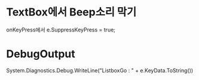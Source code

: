 ﻿
# TextBox에서 Beep소리 막기

onKeyPress에서 
e.SuppressKeyPress = true;

# DebugOutput

System.Diagnostics.Debug.WriteLine("ListboxGo : " + e.KeyData.ToString())